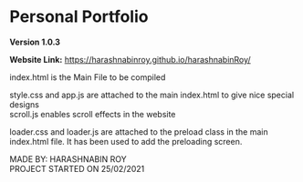 # Personal Portfolio

**Version 1.0.3**

**Website Link:** https://harashnabinroy.github.io/harashnabinRoy/

index.html is the Main File to be compiled <br>

style.css and app.js are attached to the main index.html to give nice special designs <br>
scroll.js enables scroll effects in the website <br>

loader.css and loader.js are attached to the preload class in the main index.html file. It has been used to add the preloading screen. <br>

MADE BY: HARASHNABIN ROY <br>
PROJECT STARTED ON 25/02/2021
